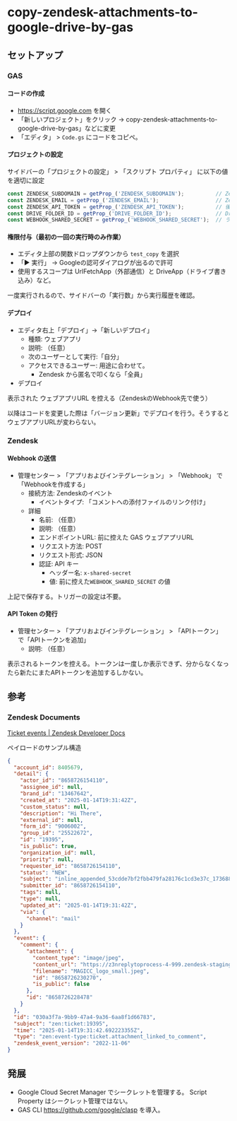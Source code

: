 # copy-zendesk-attachments-to-google-drive-by-gas

## セットアップ

### GAS

#### コードの作成

- https://script.google.com を開く
- 「新しいプロジェクト」をクリック → copy-zendesk-attachments-to-google-drive-by-gas」などに変更
- 「エディタ」 > `Code.gs` にコードをコピペ。

#### プロジェクトの設定

サイドバーの「プロジェクトの設定」 > 「スクリプト プロパティ」 に以下の値を適切に設定

```js
const ZENDESK_SUBDOMAIN = getProp_('ZENDESK_SUBDOMAIN');          // Zendesk のインスタンスのサブドメイン
const ZENDESK_EMAIL = getProp_('ZENDESK_EMAIL');                  // Zendesk API を操作するユーザ権限のメールアドレス
const ZENDESK_API_TOKEN = getProp_('ZENDESK_API_TOKEN');          // 後で発行する Zendesk API トークン（後で設定）
const DRIVE_FOLDER_ID = getProp_('DRIVE_FOLDER_ID');              // Drive の該当フォルダを開いたときのURL https://drive.google.com/drive/folders/XXXXXXXX の XXXXXXXX の部分
const WEBHOOK_SHARED_SECRET = getProp_('WEBHOOK_SHARED_SECRET');  // ランダムな文字列など
```

#### 権限付与（最初の一回の実行時のみ作業）

- エディタ上部の関数ドロップダウンから `test_copy` を選択
- 「▶ 実行」 → Googleの認可ダイアログが出るので許可
- 使用するスコープは UrlFetchApp（外部通信）と DriveApp（ドライブ書き込み）など。

一度実行されるので、サイドバーの「実行数」から実行履歴を確認。

#### デプロイ

- エディタ右上「デプロイ」→「新しいデプロイ」
  - 種類: ウェブアプリ
  - 説明: （任意）
  - 次のユーザーとして実行:「自分」
  - アクセスできるユーザー: 用途に合わせて。
    - Zendesk から匿名で叩くなら「全員」
- デプロイ

表示された ウェブアプリURL を控える（ZendeskのWebhook先で使う）

以降はコードを変更した際は「バージョン更新」でデプロイを行う。そうするとウェブアプリURLが変わらない。

### Zendesk

#### Webhook の送信

- 管理センター > 「アプリおよびインテグレーション」 > 「Webhook」 で「Webhookを作成する」
  - 接続方法: Zendeskのイベント
    - イベントタイプ: 「コメントへの添付ファイルのリンク付け」
  - 詳細
    - 名前: （任意）
    - 説明: （任意）
    - エンドポイントURL: 前に控えた GAS ウェブアプリURL
    - リクエスト方法: POST
    - リクエスト形式: JSON
    - 認証: API キー
      - ヘッダー名: `x-shared-secret`
      - 値: 前に控えた`WEBHOOK_SHARED_SECRET` の値

上記で保存する。トリガーの設定は不要。

#### API Token の発行

- 管理センター > 「アプリおよびインテグレーション」 > 「APIトークン」 で「APIトークンを追加」
  - 説明: （任意）

表示されるトークンを控える。トークンは一度しか表示できず、分からなくなったら新たにまたAPIトークンを追加するしかない。

## 参考

### Zendesk Documents

[Ticket events | Zendesk Developer Docs](https://developer.zendesk.com/api-reference/webhooks/event-types/ticket-events/#attachment-linked-to-comment)

ペイロードのサンプル構造

```json
{
  "account_id": 8405679,
  "detail": {
    "actor_id": "8658726154110",
    "assignee_id": null,
    "brand_id": "13467642",
    "created_at": "2025-01-14T19:31:42Z",
    "custom_status": null,
    "description": "Hi There",
    "external_id": null,
    "form_id": "9006002",
    "group_id": "25522672",
    "id": "19395",
    "is_public": true,
    "organization_id": null,
    "priority": null,
    "requester_id": "8658726154110",
    "status": "NEW",
    "subject": "inline_appended_53cdde7bf2fbb479fa28176c1cd3e37c_1736883096",
    "submitter_id": "8658726154110",
    "tags": null,
    "type": null,
    "updated_at": "2025-01-14T19:31:42Z",
    "via": {
      "channel": "mail"
    }
  },
  "event": {
    "comment": {
      "attachment": {
        "content_type": "image/jpeg",
        "content_url": "https://z3nreplytoprocess-4-999.zendesk-staging.com/attachments/token/kPgFVVxSa6uIvrYg801uJkm7S/?name=MAGICC_logo_small.jpeg",
        "filename": "MAGICC_logo_small.jpeg",
        "id": "8658726230270",
        "is_public": false
      },
      "id": "8658726228478"
    }
  },
  "id": "030a3f7a-9bb9-47a4-9a36-6aa8f1d66783",
  "subject": "zen:ticket:19395",
  "time": "2025-01-14T19:31:42.692223355Z",
  "type": "zen:event-type:ticket.attachment_linked_to_comment",
  "zendesk_event_version": "2022-11-06"
}
```

## 発展

- Google Cloud Secret Manager でシークレットを管理する。 Script Property はシークレット管理ではない。
- GAS CLI https://github.com/google/clasp を導入。
